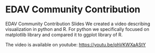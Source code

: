 # EDAV Community Contribution
EDAV Community Contribution Slides
We created a video describing visualization in python and R. For python we specifically focused on 
matplotlib library and compared it to ggplot library of R.

The video is available on youtube:
https://youtu.be/phVKWXaAStY
